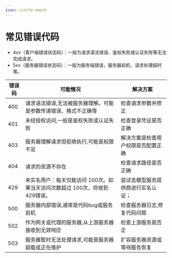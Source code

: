```yaml
---
icon: circle-xmark
---
```


# 常见错误代码

* 4xx（客户端错误状态码）：一般为请求语法错误、鉴权失败或认证失败等无法完成请求。
* 5xx（服务器错误状态码）：一般为服务端错误，服务器宕机、请求处理超时等。

| 错误码 | 可能情况                                        | 解决方案              |
| --- | ------------------------------------------- | ----------------- |
| 400 | 请求语法错误,无法被服务器理解。可能是参数传递错误、格式不正确等            | 检查请求参数并修正         |
| 401 | 未经授权访问,一般是鉴权失败或认证失败                         | 检查登录凭证是否正确        |
| 403 | 服务器理解请求但拒绝执行,可能是权限不足                        | 解决方案是检查用户权限是否配置正确 |
| 404 | 请求的资源不存在                                    | 检查请求路径是否正确        |
| 429 | 未实名用户：每天仅能访问 100次。如果当天访问次数超过 100次，将收到429错误。 | 尝试去模型服务提供商进行实名认证； |
| 500 | 服务器内部错误,通常是代码bug或服务宕机                       | 检查服务器日志,修复代码问题    |
| 502 | 作为网关或代理的服务器,从上游服务器接收到无效响应                   | 检查上游服务是否正         |
| 503 | 服务器暂时无法处理请求,可能是服务器超载或正在维护                   | 扩容服务器资源或等待服务恢复    |

